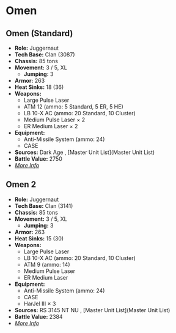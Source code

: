 # Omen 

## Omen (Standard) 

- **Role:** Juggernaut 
- **Tech Base:** Clan (3087) 
- **Chassis:** 85 tons 
- **Movement:** 3 / 5, XL 
  - **Jumping:** 3 
- **Armor:** 263 
- **Heat Sinks:** 18 (36) 
- **Weapons:** 
  - Large Pulse Laser 
  - ATM 12 (ammo: 5 Standard, 5 ER, 5 HE) 
  - LB 10-X AC (ammo: 20 Standard, 10 Cluster) 
  - Medium Pulse Laser × 2 
  - ER Medium Laser × 2 
- **Equipment:** 
  - Anti-Missile System (ammo: 24) 
  - CASE 
- **Sources:** Dark Age , [Master Unit List](Master Unit List) 
- **Battle Value:** 2750 
- [*More Info*](omen/omen_standard.md) 

## Omen 2 

- **Role:** Juggernaut 
- **Tech Base:** Clan (3141) 
- **Chassis:** 85 tons 
- **Movement:** 3 / 5, XL 
  - **Jumping:** 3 
- **Armor:** 263 
- **Heat Sinks:** 15 (30) 
- **Weapons:** 
  - Large Pulse Laser 
  - LB 10-X AC (ammo: 20 Standard, 10 Cluster) 
  - ATM 9 (ammo: 14) 
  - Medium Pulse Laser 
  - ER Medium Laser 
- **Equipment:** 
  - Anti-Missile System (ammo: 24) 
  - CASE 
  - HarJel III × 3 
- **Sources:** RS 3145 NT NU , [Master Unit List](Master Unit List) 
- **Battle Value:** 2384 
- [*More Info*](omen/omen_2.md) 

